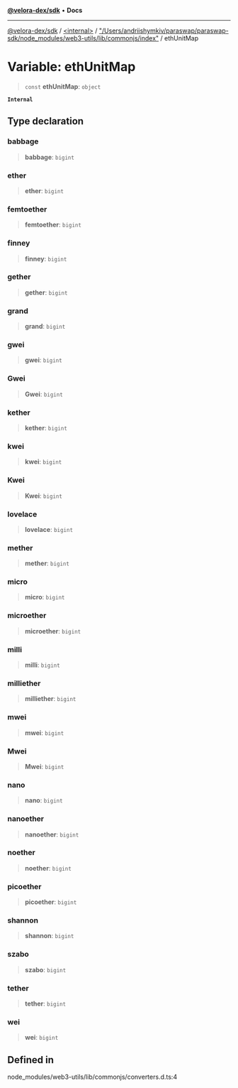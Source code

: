 [**@velora-dex/sdk**](../../../../README.md) • **Docs**

***

[@velora-dex/sdk](../../../../globals.md) / [\<internal\>](../../../README.md) / ["/Users/andriishymkiv/paraswap/paraswap-sdk/node\_modules/web3-utils/lib/commonjs/index"](../README.md) / ethUnitMap

# Variable: ethUnitMap

> `const` **ethUnitMap**: `object`

**`Internal`**

## Type declaration

### babbage

> **babbage**: `bigint`

### ether

> **ether**: `bigint`

### femtoether

> **femtoether**: `bigint`

### finney

> **finney**: `bigint`

### gether

> **gether**: `bigint`

### grand

> **grand**: `bigint`

### gwei

> **gwei**: `bigint`

### Gwei

> **Gwei**: `bigint`

### kether

> **kether**: `bigint`

### kwei

> **kwei**: `bigint`

### Kwei

> **Kwei**: `bigint`

### lovelace

> **lovelace**: `bigint`

### mether

> **mether**: `bigint`

### micro

> **micro**: `bigint`

### microether

> **microether**: `bigint`

### milli

> **milli**: `bigint`

### milliether

> **milliether**: `bigint`

### mwei

> **mwei**: `bigint`

### Mwei

> **Mwei**: `bigint`

### nano

> **nano**: `bigint`

### nanoether

> **nanoether**: `bigint`

### noether

> **noether**: `bigint`

### picoether

> **picoether**: `bigint`

### shannon

> **shannon**: `bigint`

### szabo

> **szabo**: `bigint`

### tether

> **tether**: `bigint`

### wei

> **wei**: `bigint`

## Defined in

node\_modules/web3-utils/lib/commonjs/converters.d.ts:4
